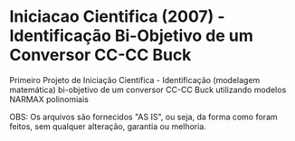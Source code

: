 # Iniciacao Cientifica (2007) - Identificação Bi-Objetivo de um Conversor CC-CC Buck 

Primeiro Projeto de Iniciação Científica - Identificação (modelagem matemática) bi-objetivo de um conversor CC-CC Buck utilizando modelos NARMAX polinomiais

OBS: Os arquivos são fornecidos "AS IS", ou seja, da forma como foram feitos, sem qualquer alteração, garantia ou melhoria. 
